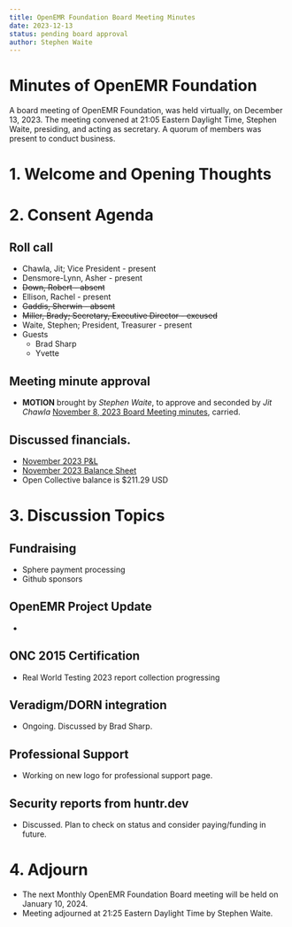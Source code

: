 ```yaml
---
title: OpenEMR Foundation Board Meeting Minutes
date: 2023-12-13
status: pending board approval
author: Stephen Waite
---
```


# Minutes of OpenEMR Foundation

A board meeting of OpenEMR Foundation, was held virtually, on December 13, 2023. The meeting convened at 21:05 Eastern Daylight Time, Stephen Waite, presiding, and acting as secretary. A quorum of members was present to conduct business.

# 1. Welcome and Opening Thoughts

# 2. Consent Agenda
## Roll call
  - Chawla, Jit; Vice President - present
  - Densmore-Lynn, Asher - present
  - ~~Down, Robert - absent~~
  - Ellison, Rachel - present
  - ~~Gaddis, Sherwin - absent~~
  - ~~Miller, Brady; Secretary, Executive Director - excused~~
  - Waite, Stephen; President, Treasurer - present
  - Guests
    - Brad Sharp
    - Yvette
## Meeting minute approval
  - **MOTION** brought by _Stephen Waite_, to approve and seconded by _Jit Chawla_ [November 8, 2023 Board Meeting minutes](https://github.com/openemr/foundation-minutes/blob/master/2023-11-08-Board.md), carried.

## Discussed financials.
  - [November 2023 P&L](https://community.open-emr.org/uploads/short-url/Atxs6I17Gh88K5UQrb9e7bow4go.pdf)
  - [November 2023 Balance Sheet](https://community.open-emr.org/uploads/short-url/1qoVtnPAVk3gXWEIi2Lk9x8S6Hy.pdf)
  - Open Collective balance is $211.29 USD

# 3. Discussion Topics

## Fundraising
  - Sphere payment processing
  - Github sponsors

## OpenEMR Project Update
  - 

## ONC 2015 Certification
  - Real World Testing 2023 report collection progressing

## Veradigm/DORN integration
  - Ongoing. Discussed by Brad Sharp.

## Professional Support
  - Working on new logo for professional support page.

## Security reports from huntr.dev
  - Discussed. Plan to check on status and consider paying/funding in future.

# 4. Adjourn
  - The next Monthly OpenEMR Foundation Board meeting will be held on January 10, 2024.
  - Meeting adjourned at 21:25 Eastern Daylight Time by Stephen Waite.
  

